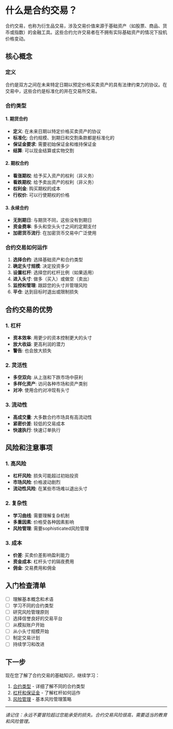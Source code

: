 # 什么是合约交易？

合约交易，也称为衍生品交易，涉及交易价值来源于基础资产（如股票、商品、货币或指数）的金融工具。这些合约允许交易者在不拥有实际基础资产的情况下投机价格变动。

## 核心概念

### 定义
合约是双方之间在未来特定日期以预定价格买卖资产的具有法律约束力的协议。在交易中，这些合约是标准化的并在交易所交易。

### 合约类型

#### 1. 期货合约
- **定义**: 在未来日期以特定价格买卖资产的协议
- **标准化**: 合约规模、到期日和交割条款都是标准化的
- **保证金要求**: 需要初始保证金和维持保证金
- **结算**: 可以现金结算或实物交割

#### 2. 期权合约
- **看涨期权**: 给予买入资产的权利（非义务）
- **看跌期权**: 给予卖出资产的权利（非义务）
- **权利金**: 购买期权的成本
- **行权价**: 可以行使期权的价格

#### 3. 永续合约
- **无到期日**: 与期货不同，这些没有到期日
- **资金费率**: 多头和空头头寸之间的定期支付
- **加密货币流行**: 在加密货币交易中广泛使用

### 合约交易如何运作

1. **选择合约**: 选择基础资产和合约类型
2. **确定头寸规模**: 决定投资多少
3. **设置杠杆**: 选择您的杠杆比例（如果适用）
4. **进入头寸**: 做多（买入）或做空（卖出）
5. **监控和管理**: 跟踪您的头寸并管理风险
6. **平仓**: 达到目标时退出或限制损失

## 合约交易的优势

### 1. 杠杆
- **资本效率**: 用更少的资本控制更大的头寸
- **放大收益**: 更高利润的潜力
- **警告**: 也会放大损失

### 2. 灵活性
- **多空双向**: 从上涨和下跌市场中获利
- **多样化资产**: 访问各种市场和资产类别
- **对冲**: 使用合约对冲现有头寸

### 3. 流动性
- **高成交量**: 大多数合约市场具有高流动性
- **紧密价差**: 较低的交易成本
- **快速执行**: 快速订单执行

## 风险和注意事项

### 1. 高风险
- **杠杆风险**: 损失可能超过初始投资
- **市场风险**: 价格波动剧烈
- **流动性风险**: 在某些市场难以退出头寸

### 2. 复杂性
- **学习曲线**: 需要理解复杂机制
- **多重因素**: 价格受各种因素影响
- **风险管理**: 需要sophisticated风险管理

### 3. 成本
- **价差**: 买卖价差影响盈利能力
- **资金成本**: 杠杆头寸的隔夜费用
- **佣金**: 交易费用和佣金

## 入门检查清单

- [ ] 理解基本概念和术语
- [ ] 学习不同的合约类型
- [ ] 研究风险管理原则
- [ ] 选择信誉良好的交易平台
- [ ] 从模拟账户开始
- [ ] 从小头寸规模开始
- [ ] 制定交易计划
- [ ] 持续学习和改进

## 下一步

现在您了解了合约交易的基础知识，继续学习：

1. [合约类型](/zh/basics/contract-types) - 详细了解不同的合约类型
2. [杠杆和保证金](/zh/basics/leverage-and-margin) - 了解杠杆如何运作
3. [风险管理](/zh/risk-management/basics) - 基本风险管理策略

---

*请记住：永远不要冒险超过您能承受的损失。合约交易风险很高，需要适当的教育和风险管理。*
